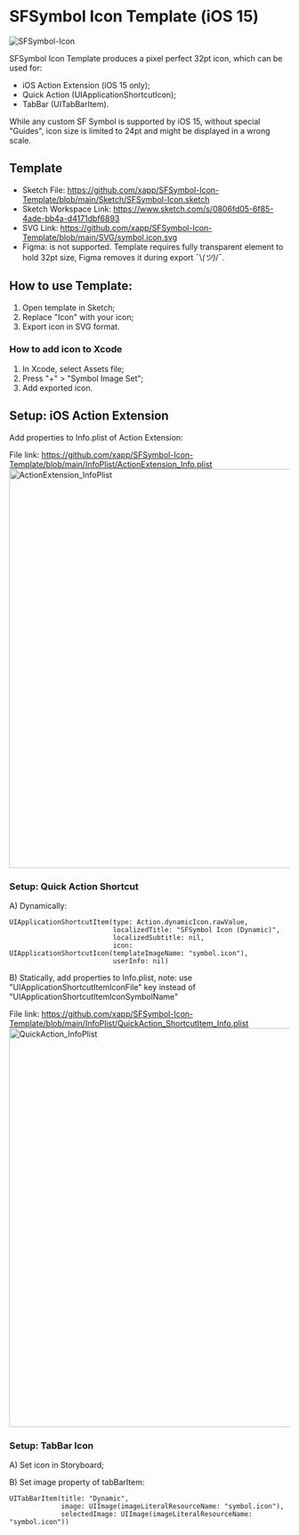 # SFSymbol Icon Template (iOS 15)

![SFSymbol-Icon](https://user-images.githubusercontent.com/7535389/143172026-72f7de0a-5713-4887-b099-5ef141e3351a.png)

SFSymbol Icon Template produces a pixel perfect 32pt icon, which can be used for: 

- iOS Action Extension (iOS 15 only);
- Quick Action (UIApplicationShortcutIcon);
- TabBar (UITabBarItem).

While any custom SF Symbol is supported by iOS 15, without special "Guides", icon size is limited to 24pt and might be displayed in a wrong scale.



## Template
- Sketch File: https://github.com/xapp/SFSymbol-Icon-Template/blob/main/Sketch/SFSymbol-Icon.sketch
- Sketch Workspace Link: https://www.sketch.com/s/0806fd05-6f85-4ade-bb4a-d4171dbf6893
- SVG Link: https://github.com/xapp/SFSymbol-Icon-Template/blob/main/SVG/symbol.icon.svg
- Figma: is not supported. Template requires fully transparent element to hold 32pt size, Figma removes it during export ¯\\_(ツ)_/¯.


## How to use Template:
1. Open template in Sketch;
2. Replace "Icon" with your icon;
3. Export icon in SVG format.


### How to add icon to Xcode
1. In Xcode, select Assets file;
2. Press "+" > "Symbol Image Set";
3. Add exported icon.



## Setup: iOS Action Extension
Add properties to Info.plist of Action Extension:

File link: https://github.com/xapp/SFSymbol-Icon-Template/blob/main/InfoPlist/ActionExtension_Info.plist
<img width="716" alt="ActionExtension_InfoPlist" src="https://user-images.githubusercontent.com/7535389/143162528-8409e516-bbf5-4b08-83d3-645d8ddcdcb3.png">



### Setup: Quick Action Shortcut
A) Dynamically:
```
UIApplicationShortcutItem(type: Action.dynamicIcon.rawValue,
                          localizedTitle: "SFSymbol Icon (Dynamic)",
                          localizedSubtitle: nil,
                          icon: UIApplicationShortcutIcon(templateImageName: "symbol.icon"),
                          userInfo: nil)
```

B) Statically, add properties to Info.plist, note: use "UIApplicationShortcutItemIconFile" key instead of "UIApplicationShortcutItemIconSymbolName"

File link: https://github.com/xapp/SFSymbol-Icon-Template/blob/main/InfoPlist/QuickAction_ShortcutItem_Info.plist
<img width="716" alt="QuickAction_InfoPlist" src="https://user-images.githubusercontent.com/7535389/143162523-45a6a850-dbe0-44f8-a8f6-eed35ea1a939.png">


### Setup: TabBar Icon
A) Set icon in Storyboard;

B) Set image property of tabBarItem:
```
UITabBarItem(title: "Dynamic",
             image: UIImage(imageLiteralResourceName: "symbol.icon"),
             selectedImage: UIImage(imageLiteralResourceName: "symbol.icon"))
```
